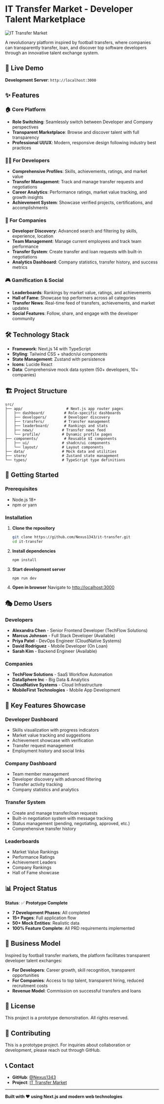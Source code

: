 # IT Transfer Market - Developer Talent Marketplace

![IT Transfer Market](https://images.unsplash.com/photo-1460925895917-afdab827c52f?w=1200&h=400&fit=crop&crop=center)

A revolutionary platform inspired by football transfers, where companies can transparently transfer, loan, and discover top software developers through an innovative talent exchange system.

## 🚀 Live Demo

**Development Server**: `http://localhost:3000`

## ✨ Features

### 🏠 **Core Platform**
- **Role Switching**: Seamlessly switch between Developer and Company perspectives
- **Transparent Marketplace**: Browse and discover talent with full transparency
- **Professional UI/UX**: Modern, responsive design following industry best practices

### 👨‍💻 **For Developers**
- **Comprehensive Profiles**: Skills, achievements, ratings, and market value
- **Transfer Management**: Track and manage transfer requests and negotiations
- **Career Analytics**: Performance ratings, market value tracking, and growth insights
- **Achievement System**: Showcase verified projects, certifications, and accomplishments

### 🏢 **For Companies**
- **Developer Discovery**: Advanced search and filtering by skills, experience, location
- **Team Management**: Manage current employees and track team performance
- **Transfer System**: Create transfer and loan requests with built-in negotiations
- **Analytics Dashboard**: Company statistics, transfer history, and success metrics

### 🎮 **Gamification & Social**
- **Leaderboards**: Rankings by market value, ratings, and achievements
- **Hall of Fame**: Showcase top performers across all categories
- **Transfer News**: Real-time feed of transfers, achievements, and market updates
- **Social Features**: Follow, share, and engage with the developer community

## 🛠️ Technology Stack

- **Framework**: Next.js 14 with TypeScript
- **Styling**: Tailwind CSS + shadcn/ui components
- **State Management**: Zustand with persistence
- **Icons**: Lucide React
- **Data**: Comprehensive mock data system (50+ developers, 10+ companies)

## 🏗️ Project Structure

```
src/
├── app/                    # Next.js app router pages
│   ├── dashboard/         # Role-specific dashboards
│   ├── developers/        # Developer discovery
│   ├── transfers/         # Transfer management
│   ├── leaderboard/       # Rankings and stats
│   ├── news/             # Transfer news feed
│   └── profile/          # Dynamic profile pages
├── components/            # Reusable UI components
│   ├── ui/               # shadcn/ui components
│   └── layout/           # Layout components
├── data/                 # Mock data and utilities
├── store/                # Zustand state management
└── types/                # TypeScript type definitions
```

## 🚀 Getting Started

### Prerequisites
- Node.js 18+ 
- npm or yarn

### Installation

1. **Clone the repository**
   ```bash
   git clone https://github.com/Nexus1343/it-transfer.git
   cd it-transfer
   ```

2. **Install dependencies**
   ```bash
   npm install
   ```

3. **Start development server**
   ```bash
   npm run dev
   ```

4. **Open in browser**
   Navigate to [http://localhost:3000](http://localhost:3000)

## 🎭 Demo Users

### Developers
- **Alexandra Chen** - Senior Frontend Developer (TechFlow Solutions)
- **Marcus Johnson** - Full Stack Developer (Available)
- **Priya Patel** - DevOps Engineer (CloudNative Systems)
- **David Rodriguez** - Mobile Developer (On Loan)
- **Sarah Kim** - Backend Engineer (Available)

### Companies
- **TechFlow Solutions** - SaaS Workflow Automation
- **DataSphere Inc** - Big Data & Analytics
- **CloudNative Systems** - Cloud Infrastructure
- **MobileFirst Technologies** - Mobile App Development

## 🌟 Key Features Showcase

### Developer Dashboard
- Skills visualization with progress indicators
- Market value tracking and suggestions
- Achievement showcase with verification
- Transfer request management
- Employment history and social links

### Company Dashboard
- Team member management
- Developer discovery with advanced filtering
- Transfer activity tracking
- Company statistics and analytics

### Transfer System
- Create and manage transfer/loan requests
- Built-in negotiation system with message tracking
- Status management (pending, negotiating, approved, etc.)
- Comprehensive transfer history

### Leaderboards
- Market Value Rankings
- Performance Ratings
- Achievement Leaders
- Company Rankings
- Hall of Fame showcase

## 📊 Project Status

**Status**: ✅ **Prototype Complete**
- **7 Development Phases**: All completed
- **15+ Pages**: Full application flow
- **50+ Mock Entities**: Realistic data
- **100% Feature Complete**: All PRD requirements implemented

## 🎯 Business Model

Inspired by football transfer markets, the platform facilitates transparent developer talent exchanges:

- **For Developers**: Career growth, skill recognition, transparent opportunities
- **For Companies**: Access to top talent, transparent hiring, reduced recruitment costs
- **Revenue Model**: Commission on successful transfers and loans

## 📄 License

This project is a prototype demonstration. All rights reserved.

## 🤝 Contributing

This is a prototype project. For inquiries about collaboration or development, please reach out through GitHub.

## 📞 Contact

- **GitHub**: [@Nexus1343](https://github.com/Nexus1343)
- **Project**: [IT Transfer Market](https://github.com/Nexus1343/it-transfer)

---

**Built with ❤️ using Next.js and modern web technologies**